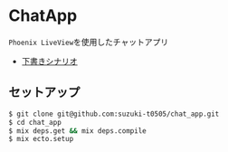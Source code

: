 # ChatApp

`Phoenix LiveView`を使用したチャットアプリ

- [下書きシナリオ](draft.md)

## セットアップ

```bash
$ git clone git@github.com:suzuki-t0505/chat_app.git
$ cd chat_app
$ mix deps.get && mix deps.compile
$ mix ecto.setup
```
